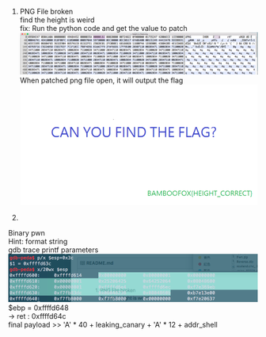 1. PNG File broken <br />
find the height is weird<br />
fix: Run the python code and get the value to patch<br />
![alt text](https://github.com/PPPPPPPy/CTF_writeups/blob/master/bamboo_hitcon2018/Screen%20Shot%202018-07-29%20at%206.48.45%20PM.png)
When patched png file open, it will output the flag<br />
![alt text](https://github.com/PPPPPPPy/CTF_writeups/blob/master/bamboo_hitcon2018/height_is_fixed.png)

2.
Binary pwn<br />
Hint: format string<br />
gdb trace printf parameters
![alt text](https://github.com/PPPPPPPy/CTF_writeups/blob/master/bamboo_hitcon2018/Screen%20Shot%202018-07-29%20at%2010.09.18%20PM.png)
<br />
$ebp = 0xffffd648 <br />
-> ret : 0xffffd64c<br />
final payload >> 'A' * 40 + leaking_canary + 'A' * 12 + addr_shell<br />

